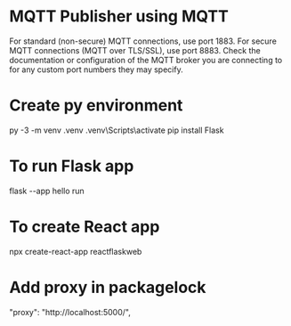 # MQTT Publisher using MQTT

For standard (non-secure) MQTT connections, use port 1883.
For secure MQTT connections (MQTT over TLS/SSL), use port 8883.
Check the documentation or configuration of the MQTT broker you are connecting to for any custom port numbers they may specify.

# Create py environment

py -3 -m venv .venv
.venv\Scripts\activate
pip install Flask

# To run Flask app

flask --app hello run

# To create React app

npx create-react-app reactflaskweb

# Add proxy in packagelock

"proxy": "http://localhost:5000/",
